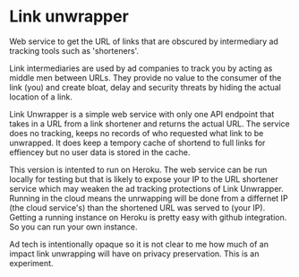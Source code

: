 # Link unwrapper
Web service to get the URL of links that are obscured by intermediary ad tracking tools such as 'shorteners'. 

Link intermediaries are used by ad companies to track you by acting as middle men between URLs. They provide no value to the consumer of the link (you) and create bloat, delay and security threats by hiding the actual location of a link.

Link Unwrapper is a simple web service with only one API endpoint that takes in a URL from a link shortener and returns the actual URL. The service does no tracking, keeps no records of who requested what link to be unwrapped. It does keep a tempory cache of shortend to full links for effiencey but no user data is stored in the cache. 

This version is intented to run on Heroku. The web service can be run locally for testing but that is likely to expose your IP to the URL shortener service which may weaken the ad tracking protections of Link Unwrapper. Running in the cloud means the unrwapping will be done from a differnet IP (the cloud service's) than the shortened URL was served to (your IP). Getting a running instance on Heroku is pretty easy with github integration. So you can run your own instance.

Ad tech is intentionally opaque so it is not clear to me how much of an impact link unwrapping will have on privacy preservation. This is an experiment.
